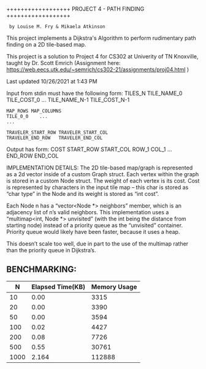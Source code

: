 
 ++++++++++++++++++   PROJECT 4 - PATH FINDING   ++++++++++++++++++

     by Louise M. Fry & Mikaela Atkinson

This project implements a Dijkstra's Algorithm to perform rudimentary path finding on a 2D tile-based map.

This project is a solution to Project 4 for CS302 at Univerity of TN Knoxville, taught by Dr. Scott Emrich
    (Assignment here: https://web.eecs.utk.edu/~semrich/cs302-21/assignments/proj04.html )
    
Last updated 10/26/2021 at 1:43 PM

 Input from stdin must have the following form:
    TILES_N
    TILE_NAME_0	TILE_COST_0
    ...
    TILE_NAME_N-1	TILE_COST_N-1

    MAP_ROWS MAP_COLUMNS
    TILE_0_0    ...
    ...

    TRAVELER_START_ROW TRAVELER_START_COL
    TRAVELER_END_ROW   TRAVELER_END_COL

 Output has form:
    COST
    START_ROW START_COL
    ROW_1 COL_1
    ...
    END_ROW END_COL

IMPLEMENTATION DETAILS:
The 2D tile-based map/graph is represented as a 2d vector inside of a custom Graph struct. 
Each vertex within the graph is stored in a custom Node struct. 
The weight of each vertex is its cost. Cost is represented by characters in the input tile map – 
this char is stored as “char type” in the Node and its weight is stored as “int cost”. 

Each Node n has a “vector<Node *> neighbors” member, which is an adjacency list of n’s valid neighbors. 
This implementation uses a “multimap<int, Node *> unvisited” (with the int being the distance from starting node) 
instead of a priority queue as the “unvisited” container.  
Priority queue would likely have been faster, because it uses a heap. 

This doesn’t scale too well, due in part to the use of the multimap rather than the priority queue in Dijkstra’s.


BENCHMARKING:
---------------------------------------------------
| N             |Elapsed Time(KB)| Memory Usage   |  
|---------------|--------------- |----------------|
| 10            | 0.00           | 3315           |
| 20            | 0.00           | 3390           |
| 50            | 0.00           | 3594           |
| 100           | 0.02           | 4427           |
| 200           | 0.08           | 7726           |
| 500           | 0.55           | 30761          |
| 1000          | 2.164          | 112888         |

